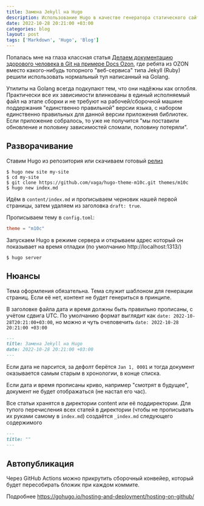 ```yaml
---
title: Замена Jekyll на Hugo
description: Использование Hugo в качестве генератора статического сайта
date: 2022-10-28 20:21:00 +03:00
categories: blog
layout: post
tags: ['Markdown', 'Hugo', 'Blog']
---
```


Попалась мне на глаза классная статья [Делаем документацию здорового человека в Git на примере Docs Ozon](https://habr.com/ru/company/ozontech/blog/695868/), где ребята из OZON вместо какого-нибудь топорного "веб-сервиса" типа Jekyll (Ruby) решили использовать нормальный тул написанный на Golang.

Утилиты на Golang всегда подкупают тем, что они надёжны как оглобля. Практически все их зависимости влинкованы в единый исполняемый файл на этапе сборки и не требуют на рабочей/сборочной машине поддержания "единственно правильной" версии языка, с набором единственно правильных для данной версии приложения библиотек. Если приложение собралось, то уже не получится "мы поставили обновление и половину зависимостей сломали, половину потеряли".

## Разворачивание

Ставим Hugo из репозитория или скачиваем готовый [релиз](https://github.com/gohugoio/hugo/releases)

```
$ hugo new site my-site
$ cd my-site
$ git clone https://github.com/vaga/hugo-theme-m10c.git themes/m10c
$ hugo new index.md
```

Идём в `content/index.md` и прописываем черновик нашей первой страницы, затем удаляем из заголовка `draft: true`.

Прописываем тему в `config.toml`:
```toml
theme = "m10c"
```

Запускаем Hugo в режиме сервера и открываем адрес который он показывает на время отладки (по умолчанию http://localhost:1313/)
```shell
$ hugo server
```


## Нюансы

Тема оформления обязательна. Тема служит шаблоном для генерации страниц. Если её нет, контент не будет генериться в принципе.

В заголовке файла дата и время должны быть правильно прописаны, с учётом сдвига UTC. По умолчанию формат выглядит как `date: 2022-10-28T20:21:00+03:00`, но можно и чуть очеловечить `date: 2022-10-28 20:21:00 +03:00`

```markdown
---
title: Замена Jekyll на Hugo
date: 2022-10-28 20:21:00 +03:00
---
```

Если дата не парсится, за дефолт берётся `Jan 1, 0001` и тогда документ оказывается самым старым в хронологии, в конце списка.

Если дата и время прописаны криво, например "смотрят в будущее", документ не будет отображаться (не настал его час).

Все статьи хранятся в директории content или её поддиректории. Для тупого перечисления всех статей в директории (чтобы не прописывать их руками самому в `index.md`) создаётся `_index.md` следующего содержимого

```markdown
---
title: ""
---
```

## Автопубликация

Через GitHub Actions можно прикрутить сборочный конвейер, который будет пересобирать бложик при каждом коммите.

Подробнее https://gohugo.io/hosting-and-deployment/hosting-on-github/